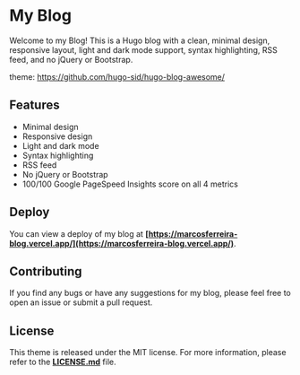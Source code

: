 # **My Blog**

Welcome to my Blog! This is a Hugo blog with a clean, minimal design, responsive layout, light and dark mode support, syntax highlighting, RSS feed, and no jQuery or Bootstrap.

theme: https://github.com/hugo-sid/hugo-blog-awesome/

## **Features**

- Minimal design
- Responsive design
- Light and dark mode
- Syntax highlighting
- RSS feed
- No jQuery or Bootstrap
- 100/100 Google PageSpeed Insights score on all 4 metrics

## **Deploy**

You can view a deploy of my blog at **[https://marcosferreira-blog.vercel.app/](https://marcosferreira-blog.vercel.app/)**.

<!-- ### **Posts**

To create a new post, run the following command:

```
hugo new posts/my-first-post.md
```

Then, edit the **`my-first-post.md`** file to create your post. -->

## **Contributing**

If you find any bugs or have any suggestions for my blog, please feel free to open an issue or submit a pull request.

## **License**

This theme is released under the MIT license. For more information, please refer to the **[LICENSE.md](https://github.com/marcosferreira17/my-blog/LICENSE.md)** file.